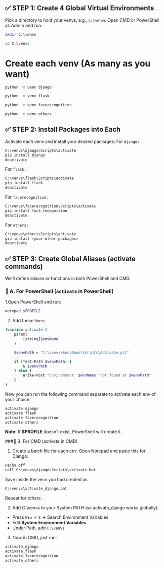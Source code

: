 ## ✅ STEP 1: Create 4 Global Virtual Environments
Pick a directory to hold your venvs, e.g., `C:\venvs`
Open CMD or PowerShell as Admin and run:
```bash
mkdir C:\venvs
```
```bash
cd C:\venvs
```
# Create each venv (As many as you want)
```bash
python -m venv django
```
```bash
python -m venv flask
```
```bash
python -m venv facerecognition
```
```bash
python -m venv others
```
## ✅ STEP 2: Install Packages into Each
Activate each venv and install your desired packages:
For `django:`
```bash
C:\venvs\django\Scripts\activate
pip install django
deactivate
```
For `flask:`
```bash
C:\venvs\flask\Scripts\activate
pip install flask
deactivate
```
For `facerecognition:`
```bash
C:\venvs\facerecognition\Scripts\activate
pip install face_recognition
deactivate
```
For `others:`
```bash
C:\venvs\others\Scripts\activate
pip install <your-other-packages>
deactivate
```
## ✅ STEP 3: Create Global Aliases (activate commands)
We’ll define aliases or functions in both PowerShell and CMD.
### 🔹 A. For PowerShell (`activate` in PowerShell)
1.Open PowerShell and run:
```bash
notepad $PROFILE
```
2. Add these lines:
```bash
function activate {
    param(
        [string]$envName
    )

    $venvPath = "C:\venvs\$envName\Scripts\Activate.ps1"

    if (Test-Path $venvPath) {
        & $venvPath
    } else {
        Write-Host "Environment '$envName' not found at $venvPath"
    }
}
```
Now you can run the following command separate to activate each env of your choice:
```bash
activate django
activate flask
activate facerecognition
activate others
```
**Note:** If **$PROFILE** doesn’t exist, PowerShell will create it.

###🔹 B. For CMD (activate in CMD)
1. Create a batch file for each env. Open Notepad and paste this for Django:
```bash
@echo off
call C:\venvs\django\Scripts\activate.bat
```
Save inside the venv you had created as:
```bash
C:\venvs\activate_django.bat
```
Repeat for others:

2. Add C:\venvs to your System PATH (so activate_django works globally):
- Press `Win + S` → Search Environment Variables
- Edit **System Environment Variables**
- Under Path, add `C:\venvs`
3. Now in CMD, just run:
```bash
activate_django
activate_flask
activate_facerecognition
activate_others
```
